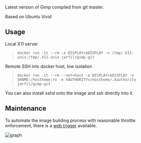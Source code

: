 Latest version of Gimp compiled from git master.

Based on Ubuntu Vivid

## Usage

Local X11 server
> `docker run -it --rm -e DISPLAY=$DISPLAY -v /tmp/.X11-unix:/tmp/.X11-unix jarfil/gimp-git`

Remote SSH into docker host, low isolation

> `docker run -it --rm --net=host -e DISPLAY=$DISPLAY -v $HOME:/hosthome:ro -e XAUTHORITY=/hosthome/.Xauthority jarfil/gimp-git`

You can also install sshd onto the image and ssh directly into it.

## Maintenance

To automate the image building process with reasonable throttle enforcement, there is a [web trigger](http://jarfil.net/dockerfiles.auto/autobuild_gimp-git.php) available.

![graph](https://jarfil.github.io/dockerfiles/data/gimp-git/docker%20automate%2003.png)